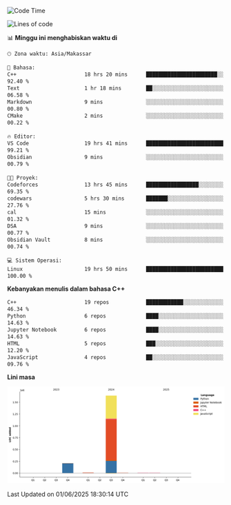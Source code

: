 <!--START_SECTION:waka-->
![Code Time](http://img.shields.io/badge/Code%20Time-255%20hrs%2016%20mins-blue)

![Lines of code](https://img.shields.io/badge/Sejak%20Hello%20World%20aku%20telah%20menulis-1.9%20million%20baris%20kode-blue)

📊 **Minggu ini menghabiskan waktu di** 

```text
🕑︎ Zona waktu: Asia/Makassar

💬 Bahasa: 
C++                      18 hrs 20 mins      ███████████████████████░░   92.40 % 
Text                     1 hr 18 mins        ██░░░░░░░░░░░░░░░░░░░░░░░   06.58 % 
Markdown                 9 mins              ░░░░░░░░░░░░░░░░░░░░░░░░░   00.80 % 
CMake                    2 mins              ░░░░░░░░░░░░░░░░░░░░░░░░░   00.22 % 

🔥 Editor: 
VS Code                  19 hrs 41 mins      █████████████████████████   99.21 % 
Obsidian                 9 mins              ░░░░░░░░░░░░░░░░░░░░░░░░░   00.79 % 

🐱‍💻 Proyek: 
Codeforces               13 hrs 45 mins      █████████████████░░░░░░░░   69.35 % 
codewars                 5 hrs 30 mins       ███████░░░░░░░░░░░░░░░░░░   27.76 % 
cal                      15 mins             ░░░░░░░░░░░░░░░░░░░░░░░░░   01.32 % 
DSA                      9 mins              ░░░░░░░░░░░░░░░░░░░░░░░░░   00.77 % 
Obsidian Vault           8 mins              ░░░░░░░░░░░░░░░░░░░░░░░░░   00.74 % 

💻 Sistem Operasi: 
Linux                    19 hrs 50 mins      █████████████████████████   100.00 % 
```

**Kebanyakan menulis dalam bahasa C++** 

```text
C++                      19 repos            ████████████░░░░░░░░░░░░░   46.34 % 
Python                   6 repos             ████░░░░░░░░░░░░░░░░░░░░░   14.63 % 
Jupyter Notebook         6 repos             ████░░░░░░░░░░░░░░░░░░░░░   14.63 % 
HTML                     5 repos             ███░░░░░░░░░░░░░░░░░░░░░░   12.20 % 
JavaScript               4 repos             ██░░░░░░░░░░░░░░░░░░░░░░░   09.76 % 
```



**Lini masa**

![Lines of Code chart](https://raw.githubusercontent.com/yusuf601/yusuf601/main/assets/bar_graph.png)


 Last Updated on 01/06/2025 18:30:14 UTC
<!--END_SECTION:waka-->

